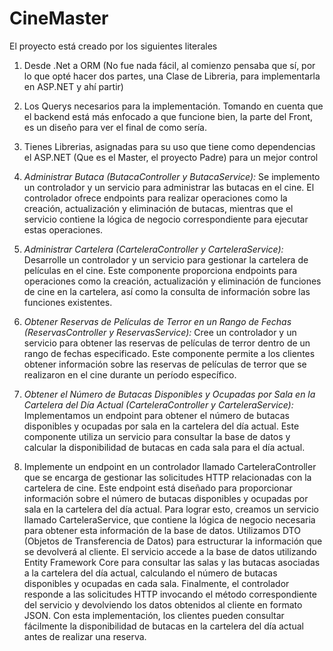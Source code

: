 # CineMaster
El proyecto está creado por los siguientes literales
1. Desde .Net a ORM
(No fue nada fácil, al comienzo pensaba que sí, por lo que opté hacer dos partes, una Clase de Libreria, para implementarla en ASP.NET y ahí partir)

3. Los Querys necesarios para la implementación.
Tomando en cuenta que el backend está más enfocado a que funcione bien, la parte del Front, es un diseño para ver el final de como sería.
4. Tienes Librerias, asignadas para su uso que tiene como dependencias el ASP.NET (Que es el Master, el proyecto Padre) para un mejor control

1. *Administrar Butaca (ButacaController y ButacaService):* Se implemento un controlador y un servicio para administrar las butacas en el cine. El controlador ofrece endpoints para realizar operaciones como la creación, actualización y eliminación de butacas, mientras que el servicio contiene la lógica de negocio correspondiente para ejecutar estas operaciones.

2. *Administrar Cartelera (CarteleraController y CarteleraService):* Desarrolle un controlador y un servicio para gestionar la cartelera de películas en el cine. Este componente proporciona endpoints para operaciones como la creación, actualización y eliminación de funciones de cine en la cartelera, así como la consulta de información sobre las funciones existentes.

3. *Obtener Reservas de Películas de Terror en un Rango de Fechas (ReservasController y ReservasService):* Cree un controlador y un servicio para obtener las reservas de películas de terror dentro de un rango de fechas especificado. Este componente permite a los clientes obtener información sobre las reservas de películas de terror que se realizaron en el cine durante un período específico.

4. *Obtener el Número de Butacas Disponibles y Ocupadas por Sala en la Cartelera del Día Actual (CarteleraController y CarteleraService):* Implementamos un endpoint para obtener el número de butacas disponibles y ocupadas por sala en la cartelera del día actual. Este componente utiliza un servicio para consultar la base de datos y calcular la disponibilidad de butacas en cada sala para el día actual.

6. Implemente un endpoint en un controlador llamado CarteleraController que se encarga de gestionar las solicitudes HTTP relacionadas con la cartelera de cine. Este endpoint está diseñado para proporcionar información sobre el número de butacas disponibles y ocupadas por sala en la cartelera del día actual. Para lograr esto, creamos un servicio llamado CarteleraService, que contiene la lógica de negocio necesaria para obtener esta información de la base de datos. Utilizamos DTO (Objetos de Transferencia de Datos) para estructurar la información que se devolverá al cliente. El servicio accede a la base de datos utilizando Entity Framework Core para consultar las salas y las butacas asociadas a la cartelera del día actual, calculando el número de butacas disponibles y ocupadas en cada sala. Finalmente, el controlador responde a las solicitudes HTTP invocando el método correspondiente del servicio y devolviendo los datos obtenidos al cliente en formato JSON. Con esta implementación, los clientes pueden consultar fácilmente la disponibilidad de butacas en la cartelera del día actual antes de realizar una reserva.

